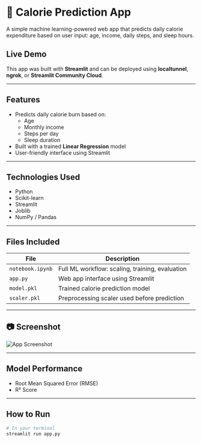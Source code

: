 # 🥗 Calorie Prediction App

A simple machine learning-powered web app that predicts daily calorie expenditure based on user input: age, income, daily steps, and sleep hours.

## Live Demo

This app was built with **Streamlit** and can be deployed using **localtunnel**, **ngrok**, or **Streamlit Community Cloud**.

---

##  Features

- Predicts daily calorie burn based on:
  - Age
  - Monthly income
  - Steps per day
  - Sleep duration
- Built with a trained **Linear Regression** model
- User-friendly interface using Streamlit

---

##  Technologies Used

- Python
- Scikit-learn
- Streamlit
- Joblib
- NumPy / Pandas

---

## Files Included

| File           | Description |
|----------------|-------------|
| `notebook.ipynb` | Full ML workflow: scaling, training, evaluation |
| `app.py`        | Web app interface using Streamlit |
| `model.pkl`     | Trained calorie prediction model |
| `scaler.pkl`    | Preprocessing scaler used before prediction |

---

## 📷 Screenshot

![App Screenshot](C:\Users\vardi\Downloads\screenshot.png) <!-- Optional: upload a screenshot -->

---

##  Model Performance

-  Root Mean Squared Error (RMSE)
-  R² Score

---

##  How to Run

```bash
# In your terminal
streamlit run app.py
